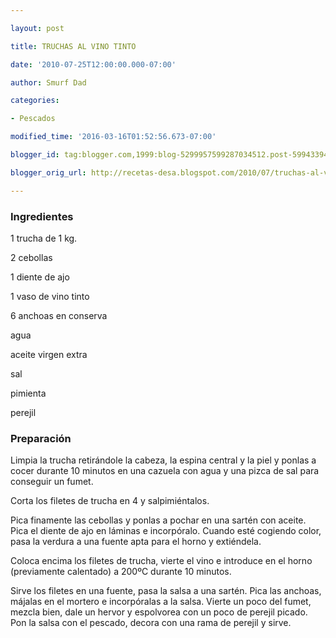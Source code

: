 ```yaml
---

layout: post

title: TRUCHAS AL VINO TINTO

date: '2010-07-25T12:00:00.000-07:00'

author: Smurf Dad

categories:

- Pescados

modified_time: '2016-03-16T01:52:56.673-07:00'

blogger_id: tag:blogger.com,1999:blog-5299957599287034512.post-5994339454685532096

blogger_orig_url: http://recetas-desa.blogspot.com/2010/07/truchas-al-vino-tinto.html

---
```


<h3>Ingredientes</h3>

1 trucha de 1 kg.

2 cebollas

1 diente de ajo

1 vaso de vino tinto

6 anchoas en conserva

agua

aceite virgen extra

sal

pimienta

perejil

<h3>Preparación</h3>

Limpia la trucha retirándole la cabeza, la espina central y la piel y ponlas a cocer durante 10 minutos en una cazuela con agua y una pizca de sal para conseguir un fumet.

Corta los filetes de trucha en 4 y salpimiéntalos.

Pica finamente las cebollas y ponlas a pochar en una sartén con aceite. Pica el diente de ajo en láminas e incorpóralo. Cuando esté cogiendo color, pasa la verdura a una fuente apta para el horno y extiéndela.

Coloca encima los filetes de trucha, vierte el vino e introduce en el horno (previamente calentado) a 200&ordm;C durante 10 minutos.

Sirve los filetes en una fuente, pasa la salsa a una sartén. Pica las anchoas, májalas en el mortero e incorpóralas a la salsa. Vierte un poco del fumet, mezcla bien, dale un hervor y espolvorea con un poco de perejil picado. Pon la salsa con el pescado, decora con una rama de perejil y sirve.

